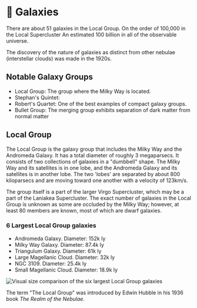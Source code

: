 # 🌌 Galaxies

There are about 51 galaxies in the Local Group.
On the order of 100,000 in the Local Supercluster
An estimated 100 billion in all of the observable universe.

The discovery of the nature of galaxies as distinct from other nebulae (interstellar clouds) was made in the 1920s.

## Notable Galaxy Groups

- Local Group: The group where the Milky Way is located.
- Stephan's Quintet:
- Robert's Quartet: One of the best examples of compact galaxy groups.
- Bullet Group: The merging group exhibits separation of dark matter from normal matter

## Local Group

The Local Group is the galaxy group that includes the Milky Way and the Andromeda Galaxy. It has a total diameter of roughly 3 megaparsecs. It consists of two collections of galaxies in a "dumbbell" shape. The Milky Way and its satellites is in one lobe, and the Andromeda Galaxy and its satellites is in another lobe. The two 'lobes' are separated by about 800 kiloparsecs and are moving toward one another with a velocity of 123km/s.

The group itself is a part of the larger Virgo Supercluster, which may be a part of the Laniakea Supercluster. The exact number of galaxies in the Local Group is unknown as some are occluded by the Milky Way; however, at least 80 members are known, most of which are dwarf galaxies.

### 6 Largest Local Group galaxies

- Andromeda Galaxy. Diameter: 152k ly
- Milky Way Galaxy. Diameter: 87.4k ly
- Triangulum Galaxy. Diameter: 61k ly
- Large Magellanic Cloud. Diameter: 32k ly
- NGC 3109. Diameter: 25.4k ly
- Small Magellanic Cloud. Diameter: 18.9k ly

![Visual size comparison of the six largest Local Group galaxies](https://upload.wikimedia.org/wikipedia/commons/a/a2/Local_Group_Galaxies_Comparison.png)

The term "The Local Group" was introduced by Edwin Hubble in his 1936 book _The Realm of the Nebulae_.
